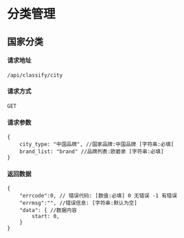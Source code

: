 # 分类管理
## 国家分类
#### 请求地址
    /api/classify/city
#### 请求方式
    GET
#### 请求参数
    {
        city_type: "中国品牌", //国家品牌:中国品牌 [字符串:必填]
        brand_list: "brand" //品牌列表:欧碧泉 [字符串:必填]
    }
#### 返回数据
    {
        "errcode":0, // 错误代码: [数值:必填] 0 无错误 -1 有错误
        "errmsg":"", //错误信息: [字符串:默认为空]
        "data": { //数据内容
            start: 0,
        }
    }